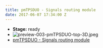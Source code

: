 ```yaml
---
title: pmTPSDUO - Signals routing module
date: 2017-06-07 17:34:00 Z
---
```


* **Stage:** ready
* ![preview-003-pmTPSDUO-top-3D.jpeg](/uploads/pmTPSDUO/preview-003-pmTPSDUO-top-3D.jpeg)
* [pmTPSDUO - Signals routing module](/originals/pmtpsduo/)